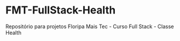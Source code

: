 # FMT-FullStack-Health
Repositório para projetos Floripa Mais Tec - Curso Full Stack - Classe Health
